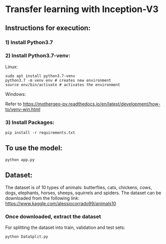 
# Transfer learning with Inception-V3

## Instructions for execution:

### 1) Install Python3.7

### 2) Install Python3.7-venv:

Linux:
```
sudo apt install python3.7-venv
python3.7 -m venv env # creates new environment
source env/bin/activate # activates the environment
```

Windows:

Refer to https://mothergeo-py.readthedocs.io/en/latest/development/how-to/venv-win.html

### 3) Install Packages:

```
pip install -r requirements.txt
```

## To use the model:
```
python app.py
```
## Dataset:

The dataset is of 10 types of animals: butterflies, cats, chickens, cows, dogs, elephants, horses, sheeps, squirrels and spiders. The dataset can be downloaded from the following link: https://www.kaggle.com/alessiocorrado99/animals10

### Once downloaded, extract the dataset

For splitting the dataset into train, validation and test sets:
```
python DataSplit.py
```

